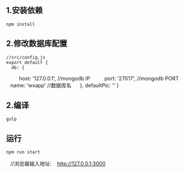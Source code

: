 ## 1.安装依赖
`npm install`

## 2.修改数据库配置
    //src/config.js
    export default {
      db: {
          host: '127.0.0.1', //mongodb IP
          port: '27017', //mongodb PORT
          name: 'wxapp' //数据库名
      },
      defaultPic: ''
    }
    
## 2.编译
`gulp`

## 运行
    npm run start
    
    //浏览器输入地址:
    http://127.0.0.1:3000
